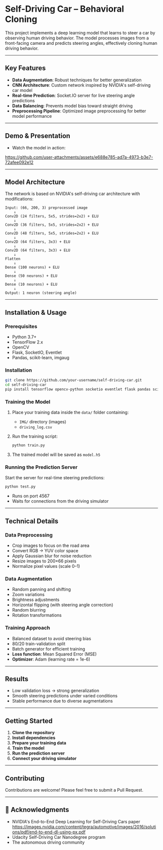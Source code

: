 # Self-Driving Car – Behavioral Cloning 

This project implements a deep learning model that learns to steer a car by observing human driving behavior. The model processes images from a front-facing camera and predicts steering angles, effectively cloning human driving behavior.

---

##  Key Features

- **Data Augmentation**: Robust techniques for better generalization
- **CNN Architecture**: Custom network inspired by NVIDIA's self-driving car model
- **Real-time Prediction**: Socket.IO server for live steering angle predictions
- **Data Balancing**: Prevents model bias toward straight driving
- **Preprocessing Pipeline**: Optimized image preprocessing for better model performance

---

##  Demo & Presentation
- Watch the model in action:

https://github.com/user-attachments/assets/e688e785-ad7a-4973-b3e7-72afee092e12




---

##  Model Architecture

The network is based on NVIDIA's self-driving car architecture with modifications:

```
Input: (66, 200, 3) preprocessed image
    ↓
Conv2D (24 filters, 5x5, strides=2x2) + ELU
    ↓
Conv2D (36 filters, 5x5, strides=2x2) + ELU
    ↓
Conv2D (48 filters, 5x5, strides=2x2) + ELU
    ↓
Conv2D (64 filters, 3x3) + ELU
    ↓
Conv2D (64 filters, 3x3) + ELU
    ↓
Flatten
    ↓
Dense (100 neurons) + ELU
    ↓
Dense (50 neurons) + ELU
    ↓
Dense (10 neurons) + ELU
    ↓
Output: 1 neuron (steering angle)
```

---

##  Installation & Usage

###  Prerequisites

- Python 3.7+
- TensorFlow 2.x
- OpenCV
- Flask, SocketIO, Eventlet
- Pandas, scikit-learn, imgaug

###  Installation

```bash
git clone https://github.com/your-username/self-driving-car.git
cd self-driving-car
pip install tensorflow opencv-python socketio eventlet flask pandas scikit-learn imgaug
```

###  Training the Model

1. Place your training data inside the `data/` folder containing:
   - `IMG/` directory (images)
   - `driving_log.csv`

2. Run the training script:
   ```bash
   python train.py
   ```

3. The trained model will be saved as `model.h5`

###  Running the Prediction Server

Start the server for real-time steering predictions:

```bash
python test.py
```

- Runs on port 4567
- Waits for connections from the driving simulator

---

##  Technical Details

###  Data Preprocessing

- Crop images to focus on the road area
- Convert RGB → YUV color space
- Apply Gaussian blur for noise reduction
- Resize images to 200×66 pixels
- Normalize pixel values (scale 0–1)

###  Data Augmentation

- Random panning and shifting
- Zoom variations
- Brightness adjustments
- Horizontal flipping (with steering angle correction)
- Random blurring
- Rotation transformations

###  Training Approach

- Balanced dataset to avoid steering bias
- 80/20 train-validation split
- Batch generator for efficient training
- **Loss function**: Mean Squared Error (MSE)
- **Optimizer**: Adam (learning rate = 1e-6)

---

##  Results

-  Low validation loss → strong generalization
-  Smooth steering predictions under varied conditions
-  Stable performance due to diverse augmentations

---



##  Getting Started

1. **Clone the repository**
2. **Install dependencies**
3. **Prepare your training data**
4. **Train the model**
5. **Run the prediction server**
6. **Connect your driving simulator**

---

##  Contributing

Contributions are welcome! Please feel free to submit a Pull Request.

---





## 🙏 Acknowledgments

- NVIDIA's End-to-End Deep Learning for Self-Driving Cars paper https://images.nvidia.com/content/tegra/automotive/images/2016/solutions/pdf/end-to-end-dl-using-px.pdf
- Udacity Self-Driving Car Nanodegree program
- The autonomous driving community
